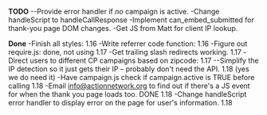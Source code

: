 **TODO**
--Provide error handler if *no* campaign is active.
-Change handleScript to handleCallResponse
-Implement can_embed_submitted for thank-you page DOM changes.
-Get JS from Matt for client IP lookup.


**Done**
-Finish all styles: 1.16
-Write referrer code function: 1.16
-Figure out require.js: done, not using 1.17
-Get trailing slash redirects working. 1.17
-Direct users to different CP campaigns based on zipcode: 1.17
--Simplify the IP detection so it just gets their IP – probably don't need the API. 1.18 (yes we do need it)
-Have campaign.js check if campaign.active is TRUE before calling 1.18
-Email info@actionnetwork.org to find out if there's a JS event for when the thank you page loads too. DONE 1.18
-Change handleScript error handler to display error on the page for user's information. 1.18
